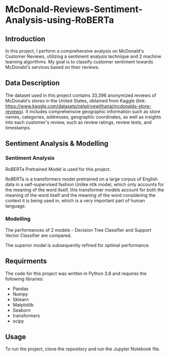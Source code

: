 # McDonald-Reviews-Sentiment-Analysis-using-RoBERTa

## Introduction
In this project, I perform a comprehensive analysis on McDonald's Customer Reviews, utilizing a sentiment analysis technique and 2 machine learning algorithms. My goal is to classify customer sentiment towards McDonald's services based on their reviews. 

## Data Description
The dataset used in this project contains 33,396 anonymized reviews of McDonald's stores in the United States, obtained from Kaggle (link: https://www.kaggle.com/datasets/nelgiriyewithana/mcdonalds-store-reviews). It includes comprehensive geographic information such as store names, categories, addresses, geographic coordinates, as well as insights into each customer's review, such as review ratings, review texts, and timestamps.

## Sentiment Analysis & Modelling
### Sentiment Analysis
RoBERTa Pretrained Model is used for this project. 

RoBERTa is a transformers model pretrained on a large corpus of English data in a self-supervised fashion
Unlike ntlk model, which only accounts for the meaning of the word itself, this transformer models account for both the meaning of the word itself and the meaning of the word considering the context it is being used in, which is a very important part of human language.

### Modelling
The performances of 2 models - Decision Tree Classifier and Support Vector Classifier are compared. 

The superior model is subsequently refined for optimal performance.

## Requirments
The code for this project was written in Python 3.8 and requires the following libraries:
- Pandas
- Numpy
- Sklearn
- Matplotlib
- Seaborn
- transformers
- scipy

## Usage
To run the project, clone the repository and run the Jupyter Notebook file.
